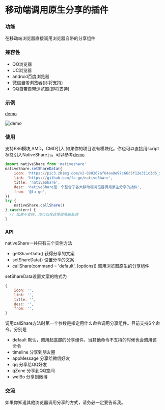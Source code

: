 # 移动端调用原生分享的插件

### 功能
在移动端浏览器直接调用浏览器自带的分享组件

### 兼容性
* QQ浏览器
* UC浏览器
* android百度浏览器
* 微信自带浏览器(即将支持)
* QQ自带自带浏览器(即将支持)

### 示例
[demo](https://fa-ge.github.io/nativeShare/demo/index.html)

![demo](https://fa-ge.github.io/nativeShare/demo/demo.png)

### 使用
支持ES6模块,AMD，CMD引入
如果你的项目没有模块化。你也可以直接用script标签引入NativeShare.js。可以参考[demo](https://fa-ge.github.io/nativeShare/demo/index.html)
```javascript
import nativeShare from 'nativeshare'
nativeShare.setShareData({
    icon: 'https://pic3.zhimg.com/v2-080267af84aa0e97c66d5f12e311c3d6_xl.jpg',
    link: 'https://github.com/fa-ge/nativeShare',
    title: 'nativeShare',
    desc: 'nativeShare是一个整合了各大移动端浏览器调用原生分享的插件',
    from: '@fa-ge',
})
try {
	nativeShare.callShare()
} catch(err) {
  // 如果不支持，你可以在这里做降级处理
}
```

### API

nativeShare一共只有三个实例方法

* getShareData() 获得分享的文案
* setShareData() 设置分享的文案
* callShare(command = 'default', [options]) 调用浏览器原生的分享组件

setShareData设置文案的格式为

```javascript
{
    icon: '',
    link: '',
    title: '',
    desc: '',
    from: '',
}
```

调用callShare方法时第一个参数是指定用什么命令调用分享组件。目前支持6个命令。分别是

* default 默认，调用起底部的分享组件，当其他命令不支持的时候也会调用该命令
* timeline 分享到朋友圈
* appMessage 分享给微信好友
* qq 分享给QQ好友
* qZone 分享到QQ空间
* weiBo 分享到微博




### 交流
如果你知道其他浏览器调用分享的方式，请务必一定要告诉我。